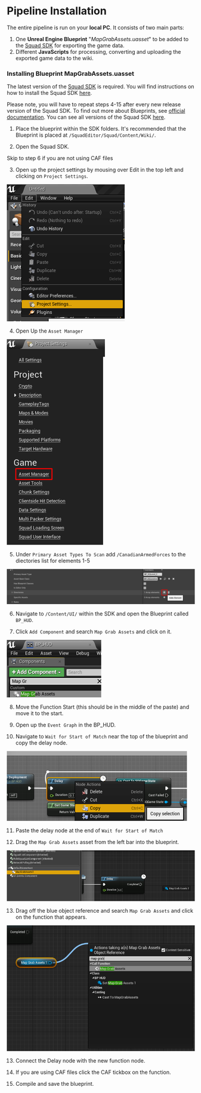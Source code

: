 # Pipeline Installation
The entire pipeline is run on your **local PC**. It consists of two main parts:
1. One **Unreal Engine Blueprint** "*MapGrabAssets.uasset*" to be added to the [Squad SDK](https://squad.gamepedia.com/Squad_SDK) for exporting the game data.
2. Different **JavaScripts** for processing, converting and uploading the exported game data to the wiki.






### Installing Blueprint MapGrabAssets.uasset

The latest version of the [Squad SDK](https://squad.gamepedia.com/Squad_SDK) is required. You will find instructions on how to install the Squad SDK [here](https://squad.gamepedia.com/Squad_SDK#Downloading_the_Epic_Games_Launcher).

Please note, you will have to repeat steps 4-15 after every new release version of the Squad SDK. To find out more about Blueprints, see [official documentation](https://docs.unrealengine.com/en-US/Engine/Blueprints/GettingStarted/index.html). You can see all versions of the Squad SDK [here](https://squad.gamepedia.com/Squad_SDK#Version_history).


1. Place the blueprint within the SDK folders. It's recommended that the Blueprint is placed at `/SquadEditor/Squad/Content/Wiki/`.

2. Open the Squad SDK. 

Skip to step 6 if you are not using CAF files

3. Open up the project settings by mousing over Edit in the top left and clicking on `Project Settings`.

![Project Settings](/doc/images/sdk/sdk_project_settings.png)

4. Open Up the `Asset Manager`

![Asset Manager](/doc/images/sdk/sdk_asset_manager.png)

5. Under `Primary Asset Types To Scan` add `/CanadianArmedForces` to the diectories list for elements 1-5

![Add Element](/doc/images/sdk/sdk_add_directory.png)

6. Navigate to `/Content/UI/` within the SDK and open the Blueprint called `BP_HUD`.

7. Click `Add Component` and search `Map Grab Assets` and click on it.

![Add Component](/doc/images/sdk/sdk_add_component.png)

8. Move the Function Start (this should be in the middle of the paste) and move it to the start.

9. Open up the `Event Graph` in the BP_HUD.

10. Navigate to `Wait for Start of Match` near the top of the blueprint and copy the delay node. 

![Copy Node](/doc/images/sdk/sdk_copy_delay.png)

11. Paste the delay node at the end of `Wait for Start of Match`

12. Drag the `Map Grab Assets` asset from the left bar into the blueprint.

![Drag Actor](/doc/images/sdk/sdk_drag_actor.png)

13. Drag off the blue object reference and search `Map Grab Assets` and click on the function that appears.

![Create new Function](/doc/images/sdk/sdk_create_new_function.png)

13. Connect the Delay node with the new function node.

14. If you are using CAF files click the CAF tickbox on the function.

15. Compile and save the blueprint.
